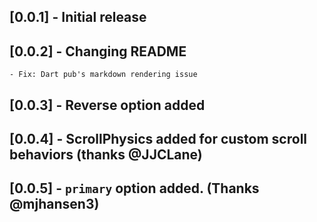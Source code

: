 ## [0.0.1] - Initial release

## [0.0.2] - Changing README
    - Fix: Dart pub's markdown rendering issue

## [0.0.3] - Reverse option added

## [0.0.4] - ScrollPhysics added for custom scroll behaviors (thanks @JJCLane)

## [0.0.5] - `primary` option added. (Thanks @mjhansen3)
